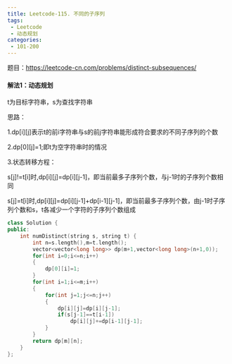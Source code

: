 ```yaml
---
title: Leetcode-115. 不同的子序列
tags:
 - Leetcode
 - 动态规划
categories:
 - 101-200
---
```




题目：<https://leetcode-cn.com/problems/distinct-subsequences/> 

#### 解法1：动态规划

t为目标字符串，s为查找字符串

<!--more-->

思路：

1.dp[i][j]表示t的前i字符串与s的前j字符串能形成符合要求的不同子序列的个数

2.dp[0][j]=1;即t为空字符串时的情况

3.状态转移方程：

​	s[j]!=t[i]时,dp[i][j]=dp[i][j-1]，即当前最多子序列个数，与j-1时的子序列个数相同

​	s[j]=t[i]时,dp[i][j]=dp[i][j-1]+dp[i-1][j-1]，即当前最多子序列个数，由j-1时子序列个数和s，t各减少一个字符的子序列个数组成

```c++
class Solution {
public:
    int numDistinct(string s, string t) {
        int n=s.length(),m=t.length();
        vector<vector<long long>> dp(m+1,vector<long long>(n+1,0));
        for(int i=0;i<=n;i++)
        {
            dp[0][i]=1;
        }
        for(int i=1;i<=m;i++)
        {
            for(int j=1;j<=n;j++)
            {
                dp[i][j]=dp[i][j-1];
                if(s[j-1]==t[i-1])
                    dp[i][j]+=dp[i-1][j-1];
            }
        }
        return dp[m][n];
    }
};
```

